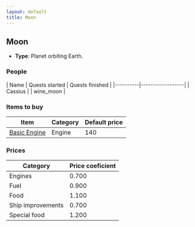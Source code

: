 ```yaml
---
layout: default
title: Moon
---
```


## Moon
* **Type**: Planet orbiting Earth.
### People
| Name | Quests started | Quests finished |
|----------|------------------|
| Cassius |  | wine_moon |
### Items to buy
| Item | Category | Default price |
|----------|------|------------|
| [Basic Engine](/items/Basic_Engine) | Engine | 140 |
### Prices
| Category | Price coeficient |
|----------|------------------|
| Engines | 0.700 |
| Fuel | 0.900 |
| Food | 1.100 |
| Ship improvements | 0.700 |
| Special food | 1.200 |
